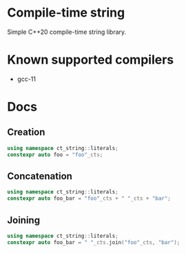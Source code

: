 # Compile-time string

Simple C++20 compile-time string library.

# Known supported compilers
* gcc-11

# Docs

## Creation
```cpp
using namespace ct_string::literals;
constexpr auto foo = "foo"_cts;
```

## Concatenation
```cpp
using namespace ct_string::literals;
constexpr auto foo_bar = "foo"_cts + " "_cts + "bar";
```

## Joining
```cpp
using namespace ct_string::literals;
constexpr auto foo_bar = " "_cts.join("foo"_cts, "bar");
```
